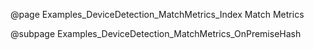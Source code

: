 @page Examples_DeviceDetection_MatchMetrics_Index Match Metrics

@subpage Examples_DeviceDetection_MatchMetrics_OnPremiseHash
